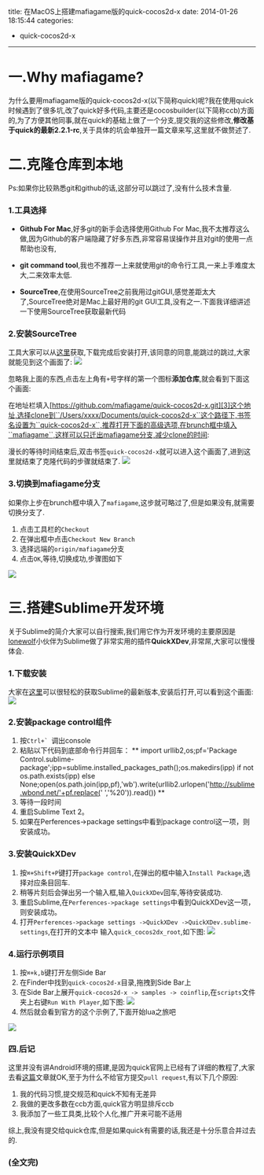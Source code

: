 title: 在MacOS上搭建mafiagame版的quick-cocos2d-x
date: 2014-01-26 18:15:44
categories:
- quick-cocos2d-x
---

# 一.Why mafiagame?

为什么要用mafiagame版的quick-cocos2d-x(以下简称quick)呢?我在使用quick时候遇到了很多坑,改了quick好多代码,主要还是cocosbuilder(以下简称ccb)方面的,为了方便其他同事,就在quick的基础上做了一个分支,提交我的这些修改,**修改基于quick的最新2.2.1-rc**,关于具体的坑会单独开一篇文章来写,这里就不做赘述了.
<!--more-->

# 二.克隆仓库到本地
Ps:如果你比较熟悉git和github的话,这部分可以跳过了,没有什么技术含量.


### 1.工具选择

+ **Github For Mac**,好多git的新手会选择使用Github For Mac,我不太推荐这么做,因为Github的客户端隐藏了好多东西,非常容易误操作并且对git的使用一点帮助也没有,

+ **git command tool**,我也不推荐一上来就使用git的命令行工具,一来上手难度太大,二来效率太低.

+ **SourceTree**,在使用SourceTree之前我用过gitGUI,感觉差距太大了,SourceTree绝对是Mac上最好用的git GUI工具,没有之一.下面我详细讲述一下使用SourceTree获取最新代码

### 2.安装SourceTree
工具大家可以从[这里][1]获取,下载完成后安装打开,该同意的同意,能跳过的跳过,大家就能见到这个画面了:
![][2]

忽略我上面的东西,点击左上角有`` + ``号字样的第一个图标**添加仓库**,就会看到下面这个画面:

在地址栏填入[https://github.com/mafiagame/quick-cocos2d-x.git][3]这个地址,选择clone到``/Users/xxxx/Documents/quick-cocos2d-x``这个路径下,书签名设置为``quick-cocos2d-x``,推荐打开下面的高级选项,在brunch框中填入``mafiagame``,这样可以只迁出mafiagame分支,减少clone的时间:



漫长的等待时间结束后,双击书签``quick-cocos2d-x``就可以进入这个画面了,进到这里就结束了克隆代码的步骤就结束了.
![][5]

### 3.切换到mafiagame分支
如果你上步在brunch框中填入了``mafiagame``,这步就可略过了,但是如果没有,就需要切换分支了.

1. 点击工具栏的``Checkout``
2. 在弹出框中点击``Checkout New Branch``
3. 选择远端的``origin/mafiagame``分支
4. 点击``OK``,等待,切换成功,步骤图如下

![][12]


# 三.搭建Sublime开发环境
关于Sublime的简介大家可以自行搜索,我们用它作为开发环境的主要原因是[lonewolf][4]小伙伴为Sublime做了非常实用的插件**QuickXDev**,非常屌,大家可以慢慢体会.
### 1.下载安装
大家在[这里][6]可以很轻松的获取Sublime的最新版本,安装后打开,可以看到这个画面:
![][7]
### 2.安装package control组件
1. 按``Ctrl+` ``调出console
2. 粘贴以下代码到底部命令行并回车：
**
import urllib2,os;pf='Package Control.sublime-package';ipp=sublime.installed_packages_path();os.makedirs(ipp) if not os.path.exists(ipp) else None;open(os.path.join(ipp,pf),'wb').write(urllib2.urlopen('http://sublime.wbond.net/'+pf.replace(' ','%20')).read())
**
3. 等待一段时间
4. 重启Sublime Text 2。
5. 如果在Perferences->package settings中看到package control这一项，则安装成功。

### 3.安装QuickXDev
1. 按``⌘+Shift+P``键打开``package control``,在弹出的框中输入``Install Package``,选择对应条目回车.
2. 稍等片刻后会弹出另一个输入框,输入``QuickXDev``回车,等待安装成功.
3. 重启Sublime,在``Perferences->package settings``中看到QuickXDev这一项，则安装成功。
4. 打开``Perferences->package settings ->QuickXDev ->QuickXDev.sublime-settings``,在打开的文本中
输入``quick_cocos2dx_root``,如下图:
![][8]

### 4.运行示例项目
1. 按``⌘+k,b``键打开左侧Side Bar
2. 在Finder中找到``quick-cocos2d-x``目录,拖拽到Side Bar上
3. 在Side Bar上展开``quick-cocos2d-x -> samples -> coinflip``,在``scripts``文件夹上右键``Run With Player``,如下图:
![][9]
4. 然后就会看到官方的这个示例了,下面开始lua之旅吧

![][10]



### 四.后记
这里并没有讲Android环境的搭建,是因为quick官网上已经有了详细的教程了,大家去看[这篇][11]文章就OK,至于为什么不给官方提交``pull request``,有以下几个原因:

1. 我的代码习惯,提交规范和quick不知有无差异
2. 我做的更改多数在ccb方面,quick官方明显排斥ccb
3. 我添加了一些工具类,比较个人化,推广开来可能不适用

综上,我没有提交给quick仓库,但是如果quick有需要的话,我还是十分乐意合并过去的.


### (全文完)






[1]:http://sourcetreeapp.com/
[2]:http://ww1.sinaimg.cn/large/7f870d23jw1ecx5w2og63j20ho0jcgmf.jpg
[3]:https://github.com/mafiagame/quick-cocos2d-x.git
[4]:http://my.oschina.net/lonewolf/blog/176266
[5]:http://ww1.sinaimg.cn/large/7f870d23jw1ecx7e1oywgj21720rk7di.jpg
[6]:http://www.sublimetext.com/
[7]:http://ww2.sinaimg.cn/large/7f870d23jw1ecx7lzwmtxj20jg0gjdge.jpg
[8]:http://ww2.sinaimg.cn/large/7f870d23jw1ecx868doczj20re0gj402.jpg
[9]:http://ww1.sinaimg.cn/large/7f870d23jw1ecxu1qcduzj20c80dddh5.jpg
[10]:http://ww4.sinaimg.cn/large/7f870d23jw1ecxu86hshsj20kw0kljw9.jpg
[11]:http://cn.quick-x.com/?p=415
[12]:http://ww1.sinaimg.cn/large/7f870d23jw1ecxuv0vkj6j20ta08uju7.jpg


